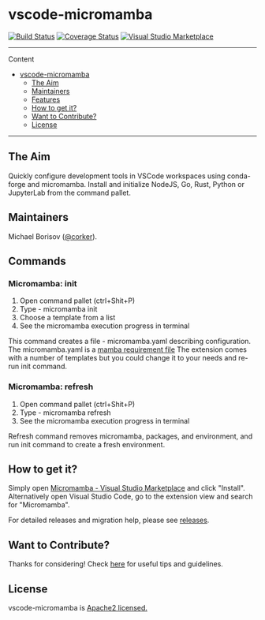 # vscode-micromamba 

[![Build Status](https://travis-ci.org/corker/vscode-micromamba.svg?branch=master)](https://travis-ci.org/corker/vscode-micromamba) [![Coverage Status](https://coveralls.io/repos/github/corker/vscode-micromamba/badge.svg?branch=master)](https://coveralls.io/github/corker/vscode-micromamba?branch=master) [![Visual Studio Marketplace](https://img.shields.io/visual-studio-marketplace/v/corker.vscode-micromamba?color=success&label=Visual%20Studio%20Marketplace)](https://marketplace.visualstudio.com/items?itemName=corker.vscode-micromamba) 

---


Content
- [vscode-micromamba](#vscode-micromamba)
  - [The Aim](#the-aim)
  - [Maintainers](#maintainers)
  - [Features](#features)
  - [How to get it?](#how-to-get-it)
  - [Want to Contribute?](#want-to-contribute)
  - [License](#license)

---

## The Aim

Quickly configure development tools in VSCode workspaces using conda-forge and micromamba.
Install and initialize NodeJS, Go, Rust, Python or JupyterLab from the command pallet.

## Maintainers

Michael Borisov ([@corker](https://github.com/corker)).

## Commands

### Micromamba: init

1. Open command pallet (ctrl+Shit+P)
2. Type - micromamba init
3. Choose a template from a list
4. See the micromamba execution progress in terminal

This command creates a file - micromamba.yaml describing configuration.
The micromamba.yaml is a [mamba requirement file](https://mamba.readthedocs.io/en/latest/micromamba.html#yaml-environment-files)
The extension comes with a number of templates but you could change it to your needs and re-run init command.

### Micromamba: refresh

1. Open command pallet (ctrl+Shit+P)
2. Type - micromamba refresh
4. See the micromamba execution progress in terminal

Refresh command removes micromamba, packages, and environment, and run init command to create a fresh environment.

## How to get it?

Simply open [Micromamba - Visual Studio Marketplace](https://marketplace.visualstudio.com/items?itemName=corker.vscode-micromamba) and click "Install".
Alternatively open Visual Studio Code, go to the extension view and search for "Micromamba".
 
For detailed releases and migration help, please see [releases](https://github.com/corker/vscode-micromamba/releases).


## Want to Contribute?

Thanks for considering! Check [here](CONTRIBUTING.md) for useful tips and guidelines.

## License

vscode-micromamba is [Apache2 licensed.](LICENSE)

